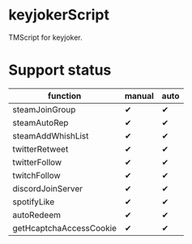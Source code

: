 # keyjokerScript
 TMScript for keyjoker.

# Support status
|function|manual|auto|
|--------|------|----|
|steamJoinGroup|✔|✔|
|steamAutoRep|✔|✔|
|steamAddWhishList|✔|✔|
|twitterRetweet|✔|✔|
|twitterFollow|✔|✔|
|twitchFollow|✔|✔|
|discordJoinServer|✔|✔|
|spotifyLike|✔|✔|
|autoRedeem|✔|✔|
|getHcaptchaAccessCookie|✔|✔|